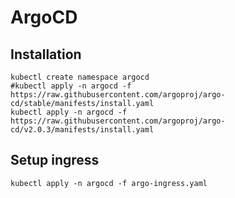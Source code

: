 # ArgoCD

## Installation
```
kubectl create namespace argocd
#kubectl apply -n argocd -f https://raw.githubusercontent.com/argoproj/argo-cd/stable/manifests/install.yaml
kubectl apply -n argocd -f https://raw.githubusercontent.com/argoproj/argo-cd/v2.0.3/manifests/install.yaml
```

## Setup ingress
```
kubectl apply -n argocd -f argo-ingress.yaml
```
